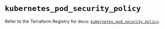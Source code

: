 # `kubernetes_pod_security_policy`

Refer to the Terraform Registry for docs: [`kubernetes_pod_security_policy`](https://registry.terraform.io/providers/hashicorp/kubernetes/2.37.1/docs/resources/pod_security_policy).
